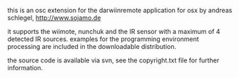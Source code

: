 this is an osc extension for the darwiinremote application for osx by andreas schlegel, http://www.sojamo.de

it supports the wiimote, nunchuk and the IR sensor with a maximum of 4 detected IR sources. examples for the programming environment processing are included in the downloadable distribution.

the source code is available via svn, see the copyright.txt file for further information.